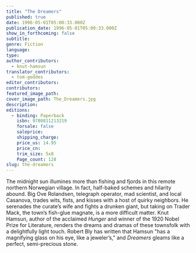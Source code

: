 ```yaml
---
title: "The Dreamers"
published: true
date: 1996-05-01T05:00:33.000Z
publication_date: 1996-05-01T05:00:33.000Z
show_in_forthcoming: false
subtitle:
genre: Fiction
language:
type:
author_contributors:
  - knut-hamsun
translator_contributors:
  - tom-geddes
editor_contributors:
contributors:
featured_image_path:
cover_image_path: The_Dreamers.jpg
description:
editions:
  - binding: Paperback
    isbn: 9780811213219
    forsale: false
    saleprice:
    shipping_charge:
    price_us: 14.95
    price_cn:
    trim_size: 5x8
    Page_count: 128
slug: the-dreamers
---
```


The midnight sun illumines more than fishing and fjords in this remote northern Norwegian village. In fact, half-baked schemes and hilarity abound. Big Ove Rolandsen, telegraph operator, mad scientist, and local Casanova, trades wits, fists, and kisses with a host of quirky neighbors. He serenades the curate’s wife and fights a drunken giant, but taking on Trader Mack, the town’s fish-glue magnate, is a more difficult matter. Knut Hamsun, author of the acclaimed _Hunger_ and winner of the 1920 Nobel Prize for Literature, renders the dreams and dramas of these townsfolk with a delightfully light touch. Robert Bly has written that Hamsun "has a magnifying glass on his eye, like a jeweler’s," and _Dreamers_ gleams like a perfect, semi-precious stone.

